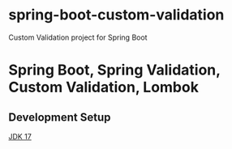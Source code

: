 # spring-boot-custom-validation
Custom Validation project for Spring Boot
# Spring Boot, Spring Validation, Custom Validation, Lombok

## Development Setup

[JDK 17](https://www.oracle.com/java/technologies/javase/jdk17-archive-downloads.html)


